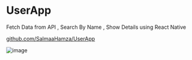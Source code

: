 # UserApp
Fetch Data from API , Search By Name , Show Details using React Native

[github.com/SalmaaHamza/UserApp](https://snack.expo.dev/@salmahamza/b722c6)

![image](https://user-images.githubusercontent.com/43933709/172526164-ae2382b6-4526-4237-a9fd-22d55a1e6c9c.png)


